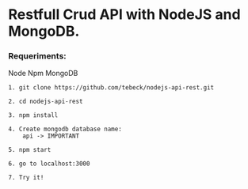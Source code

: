 # Restfull Crud API with NodeJS and MongoDB.

### Requeriments:
Node
Npm
MongoDB

```
1. git clone https://github.com/tebeck/nodejs-api-rest.git

2. cd nodejs-api-rest

3. npm install

4. Create mongodb database name:
	api -> IMPORTANT

5. npm start

6. go to localhost:3000

7. Try it!
```